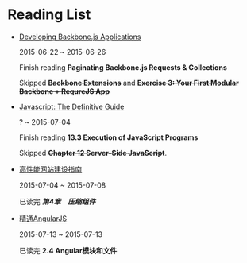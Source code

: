 # Reading List

* [Developing Backbone.js Applications](http://addyosmani.github.io/backbone-fundamentals/)
    
    2015-06-22 ~ 2015-06-26

    Finish reading **Paginating Backbone.js Requests & Collections**

    Skipped ~~**Backbone Extensions**~~ and ~~**Exercise 3: Your First Modular Backbone + RequreJS App**~~

* [Javascript: The Definitive Guide](http://www.amazon.cn/JavaScript-The-Definitive-Guide-Flanagan-David/dp/0596805527/ref=sr_1_1?s=books&ie=UTF8&qid=1435031067&sr=1-1&keywords=javascript+the+definitive+guide)

    ? ~ 2015-07-04

    Finish reading **13.3 Execution of JavaScript Programs**

    Skipped ~~**Chapter 12 Server-Side JavaScript**~~.

* [高性能网站建设指南](http://product.dangdang.com/23698388.html)

    2015-07-04 ~ 2015-07-08

    已读完 ***第4章　压缩组件***

* [精通AngularJS](http://www.amazon.cn/gp/product/B00OIOTTWY?psc=1&ref_=oh_aui_detailpage_o00_s00)

  2015-07-13 ~ 2015-07-13

  已读完 **2.4 Angular模块和文件**